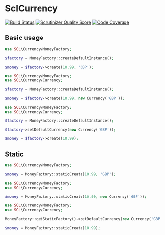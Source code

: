 SclCurrency
===========

[![Build Status](https://travis-ci.org/SCLInternet/SclCurrency.png?branch=master)](https://travis-ci.org/SCLInternet/SclCurrency)
[![Scrutinizer Quality Score](https://scrutinizer-ci.com/g/SCLInternet/SclCurrency/badges/quality-score.png?s=f4363743635da83f8501f2c9513fb29ef057672e)](https://scrutinizer-ci.com/g/SCLInternet/SclCurrency/)
[![Code Coverage](https://scrutinizer-ci.com/g/SCLInternet/SclCurrency/badges/coverage.png?s=9dc68e44337ee0d7e1aba07e020d5b9224d8450d)](https://scrutinizer-ci.com/g/SCLInternet/SclCurrency/)

Basic usage
-----------

```php
use SCL\Currency\MoneyFactory;

$factory = MoneyFactory::createDefaultInstance();

$money = $factory->create(10.99, 'GBP');
```

```php
use SCL\Currency\MoneyFactory;
use SCL\Currency\Currency;

$factory = MoneyFactory::createDefaultInstance();

$money = $factory->create(10.99, new Currency('GBP'));
```

```php
use SCL\Currency\MoneyFactory;
use SCL\Currency\Currency;

$factory = MoneyFactory::createDefaultInstance();

$factory->setDefaultCurrency(new Currency('GBP'));

$money = $factory->create(10.99);
```

Static
------

```php
use SCL\Currency\MoneyFactory;

$money = MoneyFactory::staticCreate(10.99, 'GBP');
```

```php
use SCL\Currency\MoneyFactory;
use SCL\Currency\Currency;

$money = MoneyFactory::staticCreate(10.99, new Currency('GBP'));
```

```php
use SCL\Currency\MoneyFactory;
use SCL\Currency\Currency;

MoneyFactory::getStaticFactory()->setDefaultCurrency(new Currency('GBP'));

$money = MoneyFactory::staticCreate(10.99);
```
